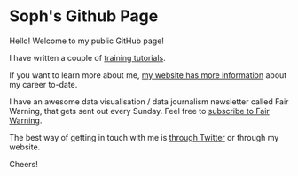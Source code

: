 # Soph's Github Page

Hello! Welcome to my public GitHub page!

I have written a couple of [training tutorials](https://sophiewarnes.github.io/Training "Soph's Training Tutorials").

If you want to learn more about me, [my website has more information](http://www.sophiewarnes.com "Sophie Warnes' site") about my career to-date.

I have an awesome data visualisation / data journalism newsletter called Fair Warning, that gets sent out every Sunday. Feel free to [subscribe to Fair Warning](http://www.getrevue.co/FairWarning).

The best way of getting in touch with me is [through Twitter](http://www.twitter.com/SophieWarnes "@SophieWarnes on Twitter") or through my website.

Cheers!
